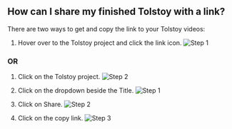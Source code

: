 ## How can I share my finished Tolstoy with a link?

There are two ways to get and copy the link to your Tolstoy videos:

1. Hover over to the Tolstoy project and click the link icon. 
![Step 1](https://tolstoy-2c549356d0c0.intercom-attachments-1.com/i/o/774803293/1e9b2389e753b3d9c751ce6f/5f449da3-c621-4628-ba76-e5be8f77de76.png)


### OR

1. Click on the Tolstoy project. 
![Step 2](https://tolstoy-2c549356d0c0.intercom-attachments-1.com/i/o/774803296/68f0c6715f6cee5a49509d71/afc56886-28e0-4b0a-ac82-182d2dd450ef.png)


2. Click on the dropdown beside the Title. 
![Step 1](https://tolstoy-2c549356d0c0.intercom-attachments-1.com/i/o/774803298/b6877e1113569223e30cec16/50ef6647-e58c-4d6b-be25-bf20c5c190f6.png)

   
3. Click on Share. 
![Step 2](https://tolstoy-2c549356d0c0.intercom-attachments-1.com/i/o/774803305/83db13e1a086b8368c4f429a/b4411e55-64b1-4baf-bac6-477ca2442f69.png)

   
3. Click on the copy link. 
![Step 3](https://tolstoy-2c549356d0c0.intercom-attachments-1.com/i/o/774803307/d3a3ea37ec110b63779edbde/570d6d31-4b9e-4265-b1ad-c261420b85ad.png)

